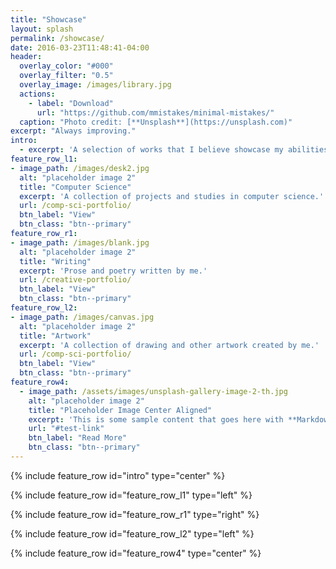 ```yaml
---
title: "Showcase"
layout: splash
permalink: /showcase/
date: 2016-03-23T11:48:41-04:00
header:
  overlay_color: "#000"
  overlay_filter: "0.5"
  overlay_image: /images/library.jpg
  actions:
    - label: "Download"
      url: "https://github.com/mmistakes/minimal-mistakes/"
  caption: "Photo credit: [**Unsplash**](https://unsplash.com)"
excerpt: "Always improving."
intro:
  - excerpt: 'A selection of works that I believe showcase my abilities and interests.'
feature_row_l1:
- image_path: /images/desk2.jpg
  alt: "placeholder image 2"
  title: "Computer Science"
  excerpt: 'A collection of projects and studies in computer science.'
  url: /comp-sci-portfolio/
  btn_label: "View"
  btn_class: "btn--primary"
feature_row_r1:
- image_path: /images/blank.jpg
  alt: "placeholder image 2"
  title: "Writing"
  excerpt: 'Prose and poetry written by me.'
  url: /creative-portfolio/
  btn_label: "View"
  btn_class: "btn--primary"
feature_row_l2:
- image_path: /images/canvas.jpg
  alt: "placeholder image 2"
  title: "Artwork"
  excerpt: 'A collection of drawing and other artwork created by me.'
  url: /comp-sci-portfolio/
  btn_label: "View"
  btn_class: "btn--primary"
feature_row4:
  - image_path: /assets/images/unsplash-gallery-image-2-th.jpg
    alt: "placeholder image 2"
    title: "Placeholder Image Center Aligned"
    excerpt: 'This is some sample content that goes here with **Markdown** formatting. Centered with `type="center"`'
    url: "#test-link"
    btn_label: "Read More"
    btn_class: "btn--primary"
---
```


{% include feature_row id="intro" type="center" %}

{% include feature_row id="feature_row_l1" type="left" %}

{% include feature_row id="feature_row_r1" type="right" %}

{% include feature_row id="feature_row_l2" type="left" %}

{% include feature_row id="feature_row4" type="center" %}

